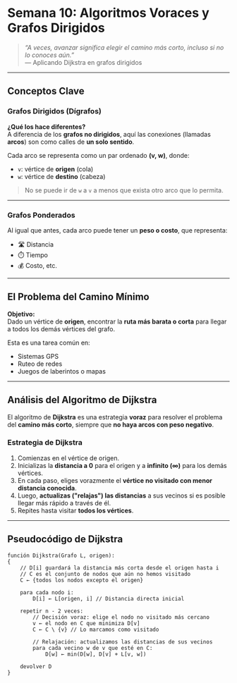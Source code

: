 
# Semana 10: Algoritmos Voraces y Grafos Dirigidos

> _“A veces, avanzar significa elegir el camino más corto, incluso si no lo conoces aún.”_  
> — Aplicando Dijkstra en grafos dirigidos

---

## Conceptos Clave

### Grafos Dirigidos (Dígrafos)

**¿Qué los hace diferentes?**  
A diferencia de los **grafos no dirigidos**, aquí las conexiones (llamadas **arcos**) son como calles de **un solo sentido**.  

 Cada arco se representa como un par ordenado **(v, w)**, donde:
- `v`: vértice de **origen** (cola)
- `w`: vértice de **destino** (cabeza)

>  No se puede ir de `w` a `v` a menos que exista otro arco que lo permita.

---

### Grafos Ponderados

Al igual que antes, cada arco puede tener un **peso o costo**, que representa:
- 🛣️ Distancia
- ⏱️ Tiempo
- 💰 Costo, etc.

---

## El Problema del Camino Mínimo

**Objetivo:**  
Dado un vértice de **origen**, encontrar la **ruta más barata o corta** para llegar a todos los demás vértices del grafo.

Esta es una tarea común en:
- Sistemas GPS
- Ruteo de redes
- Juegos de laberintos o mapas

---

## Análisis del Algoritmo de Dijkstra

El algoritmo de **Dijkstra** es una estrategia **voraz** para resolver el problema del **camino más corto**, siempre que **no haya arcos con peso negativo**.

### Estrategia de Dijkstra

1. Comienzas en el vértice de origen.  
2. Inicializas la **distancia a 0** para el origen y a **infinito (∞)** para los demás vértices.
3. En cada paso, eliges vorazmente el **vértice no visitado con menor distancia conocida**.
4. Luego, **actualizas ("relajas") las distancias** a sus vecinos si es posible llegar más rápido a través de él.
5. Repites hasta visitar **todos los vértices**.

---

## Pseudocódigo de Dijkstra

```pseudo
función Dijkstra(Grafo L, origen):
{
    // D[i] guardará la distancia más corta desde el origen hasta i
    // C es el conjunto de nodos que aún no hemos visitado
    C ← {todos los nodos excepto el origen} 

    para cada nodo i:
        D[i] ← L[origen, i] // Distancia directa inicial

    repetir n - 2 veces:
        // Decisión voraz: elige el nodo no visitado más cercano
        v ← el nodo en C que minimiza D[v] 
        C ← C \ {v} // Lo marcamos como visitado

        // Relajación: actualizamos las distancias de sus vecinos
        para cada vecino w de v que esté en C:
            D[w] ← min(D[w], D[v] + L[v, w]) 

    devolver D
}
